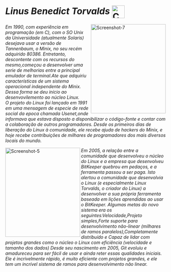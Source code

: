 # *Linus Benedict Torvalds* <img alt="Coding Gif" src="https://thumbs.gfycat.com/UnevenSomberGalapagossealion.webp?id=s2s53807#gsc.tab=0?cid=790b76118849e7b024333f0377101b6f9d71150022128261&rid=giphy.gif&ct=g" height="40" width="40" align="center"/>&nbsp;<br/> 

<a href='https://www.infowester.com/historia_linux.php' target='blank'><img src='https://i.postimg.cc/dDXkbWWM/Screenshot-7.png' height="280px" width="235,16px" align="right" alt='Screenshot-7'/></a>

*Em 1990, com experiência em programação (em C), com o SO Unix da Universidade (atualmente Solaris) desejava usar a versão de Tannenbaum, o Minix, no seu recém adquirido 80386. Entretanto, descontente com os recursos do mesmo,começou a desenvolver uma serie de melhorias entre a principal emulador de terminal.Ate que adquiriu características de um sistema operacional independente do Minix. Dessa forma se deu início ao desenvovilemento ao núcleo Linux. <br/>
O projeto do Linux foi lançado em 1991 em uma mensagem de especie de rede social da epoca chamada Usenet,onde informava que estava disposto a disponibilizar o código-fonte e contar com a colaboração de outros programadores. Desde os primeiros dias de liberação do Linux à comunidade, ele recebe ajuda de hackers do Minix, e hoje recebe contribuições de milhares de programadores dos mais diversos locais do mundo.*


<a href='https://git-scm.com/book/pt-br/v2/Come%C3%A7ando-Uma-Breve-Hist%C3%B3ria-do-Git' target='blank'><img src='https://i.postimg.cc/4yJBz8VG/Screenshot-5.png' height="280px" width="235,16px" align="left" alt='Screenshot-5'/></a>

*Em 2005, a relação entre a comunidade que desenvolveu o núcleo do Linux e a empresa que desenvolveu BitKeeper quebrou em pedaços, e a ferramenta passou a ser paga. Isto alertou a comunidade que desenvolvia o Linux (e especialmente Linux Torvalds, o criador do Linux) a desenvolver a sua própria ferramenta baseada em lições aprendidas ao usar o BitKeeper. Algumas metas do novo sistema era os seguintes:Velocidade,Projeto simples,Forte suporte para desenvolvimento não-linear (milhares de ramos paralelos),Completamente distribuído e Capaz de lidar com projetos grandes como o núcleo o Linux com eficiência (velocidade e tamanho dos dados)
Desde seu nascimento em 2005, Git evoluiu e amadureceu para ser fácil de usar e ainda reter essas qualidades iniciais. Ele é incrivelmente rápido, é muito eficiente com projetos grandes, e ele tem um incrível sistema de ramos para desenvolvimento não linear.*


                                                                                                                 
                                                                                                                 


